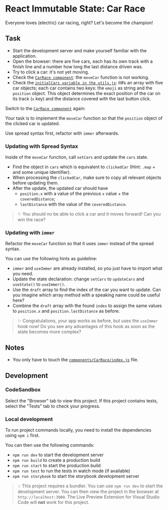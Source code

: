 # React Immutable State: Car Race

Everyone loves (electric) car racing, right? Let's become the champion!

## Task

- Start the development server and make yourself familiar with the application.
- Open the browser: there are five cars, each has its own track with a finish line and a number how long the last distance driven was.
- Try to click a car: it's not yet moving.
- Check the [`CarRace component`](components/CarRace/index.js): the `moveCar` function is not working.
- Check the [`initialCars variable in the utils.js`](utils/utils.js): it#s an array with five car objects; each car contains two keys: the `emoji` as string and the `position` object. This object determines the exact position of the car on its track (`x` key) and the distance covered with the last button click.

Switch to the [`CarRace component`](components/CarRace/index.js) again:

Your task is to implement the `moveCar` function so that the `position` object of the clicked car is updated.

Use spread syntax first, refactor with `immer` afterwards.

### Updating with Spread Syntax

Inside of the `moveCar` function, call `setCars` and update the `cars` state.

- Find the object in `cars` which is equivalent to `clickedCar` (Hint: `.map` + and some unique identifier).
- When processing the `clickedCar`, make sure to copy all relevant objects before updating them.
- After the update, the updated car should have
  - `position.x` with a value of the previous `x` value + the `coveredDistance`;
  - `lastDistance` with the value of the `coveredDistance`.

> ✨ You should no be able to click a car and it moves forward! Can you win the race?

### Updating with `immer`

Refactor the `moveCar` function so that it uses `immer` instead of the spread syntax.

You can use the following hints as guideline:

- `immer` and `useImmer` are already installed, so you just have to import what you need.
- Update the state declaration: change `setCars` to `updateCars` and `useState()` to `useImmer()`.
- Use the `draft` array to find the index of the car you want to update. Can you imagine which array method with a speaking name could be useful here?
- Combine the `draft` array with the found `index` to assign the same values to `position.x` and `position.lastDistance` as before.

> ✨ Congratulations, your app works as before, but uses the `useImmer` hook now! Do you see any advantages of this hook as soon as the state becomes more complex?

## Notes

- You only have to touch the [`components/CarRace/index.js`](./components/CarRace/index.js) file.

## Development

### CodeSandbox

Select the "Browser" tab to view this project. If this project contains tests, select the "Tests" tab to check your progress.

### Local development

To run project commands locally, you need to install the dependencies using `npm i` first.

You can then use the following commands:

- `npm run dev` to start the development server
- `npm run build` to create a production build
- `npm run start` to start the production build
- `npm run test` to run the tests in watch mode (if available)
- `npm run storybook` to start the storybook development server

> 💡 This project requires a bundler. You can use `npm run dev` to start the development server. You can then view the project in the browser at `http://localhost:3000`. The Live Preview Extension for Visual Studio Code will **not** work for this project.

